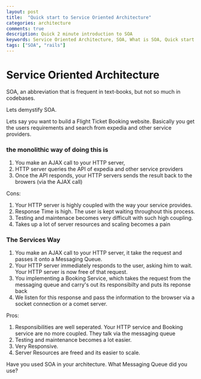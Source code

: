 ```yaml
---
layout: post
title:  "Quick start to Service Oriented Architecture"
categories: architecture
comments: true
description: Quick 2 minute introduction to SOA
keywords: Service Oriented Architecture, SOA, What is SOA, Quick start to SOA, Rails SOA
tags: ["SOA", "rails"]
---
```

# Service Oriented Architecture

SOA, an abbreviation that is frequent in text-books, but not so much in codebases.

Lets demystify SOA.

Lets say you want to build a Flight Ticket Booking website.
Basically you get the users requirements and search from expedia and other service
providers.

### the monolithic way of doing this is

1. You make an AJAX call to your HTTP server,
2. HTTP server queries the API of expedia and other service providers
3. Once the API responds, your HTTP servers sends the result back to the
   browers (via the AJAX call)

Cons: 
1. Your HTTP server is highly coupled with the way your service provides.
2. Response Time is high. The user is kept waiting throughout this process.
3. Testing and maintenace becomes very difficult with such high coupling.
4. Takes up a lot of server resources and scaling becomes a pain

### The Services Way

1. You make an AJAX call to your HTTP server, it take the request and passes it
   onto a Messaging Queue.
2. Your HTTP server immediately responds to the user, asking him to wait. Your
   HTTP server is now free of that request.
3. You implementing a Booking Service, which takes the request from the
   messaging queue and carry's out its responsibilty and puts its reponse back
4. We listen for this response and pass the information to the browser via
   a socket connection or a comet server.

Pros:

1. Responsibilities are well seperated. Your HTTP service and Booking service
   are no more coupled. They talk via the messaging queue
2. Testing and maintenance becomes a lot easier.
3. Very Responsive.
4. Server Resources are freed and its easier to scale.

Have you used SOA in your architecture. What Messaging Queue did you use?
